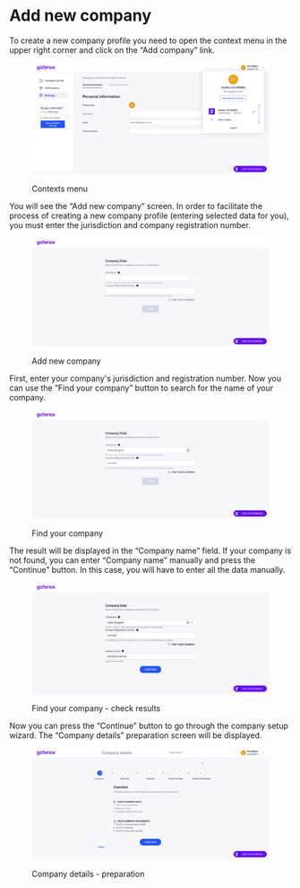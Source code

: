 # Add new company

To create a new company profile you need to open the context menu in the upper right corner and click on the “Add company” link.

<figure><img src="../../docs/Images/settings_manage.png" alt="Contexts menu"><figcaption><p>Contexts menu</p></figcaption></figure>

You will see the “Add new company” screen. In order to facilitate the process of creating a new company profile (entering selected data for you), you must enter the jurisdiction and company registration number.

<figure><img src="../../.gitbook/assets/company_add.png" alt="Add new company"><figcaption><p>Add new company</p></figcaption></figure>

First, enter your company's jurisdiction and registration number. Now you can use the “Find your company” button to search for the name of your company.

<figure><img src="../../.gitbook/assets/company_add1.png" alt="Find your company"><figcaption><p>Find your company</p></figcaption></figure>

The result will be displayed in the “Company name” field. If your company is not found, you can enter “Company name” manually and press the “Continue” button. In this case, you will have to enter all the data manually.

<figure><img src="../../docs/Images/company_add3.png" alt="Find your company - check results"><figcaption><p>Find your company - check results</p></figcaption></figure>

Now you can press the “Continue” button to go through the company setup wizard. The “Company details” preparation screen will be displayed.

<figure><img src="../../docs/Images/company_add4.png" alt="Company details - preparation"><figcaption><p>Company details - preparation</p></figcaption></figure>

